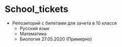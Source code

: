 # School_tickets

- Репозиторий с билетами для зачета в 10 классе
  - Русский язык
  - Математика
  - Биология 27.05.2020 (Примерно)
